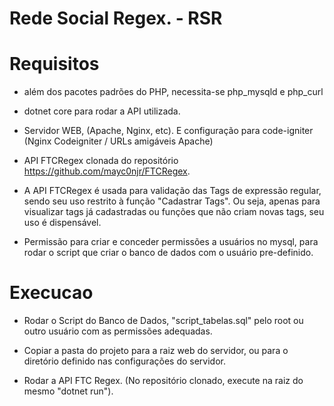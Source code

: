# Rede Social Regex. - RSR

# Requisitos

* além dos pacotes padrões do PHP, necessita-se php_mysqld e php_curl

* dotnet core para rodar a API utilizada.

* Servidor WEB, (Apache, Nginx, etc). E configuração para code-igniter (Nginx Codeigniter / URLs amigáveis Apache)

* API FTCRegex clonada do repositório https://github.com/mayc0njr/FTCRegex.

* A API FTCRegex é usada para validação das Tags de expressão regular, sendo seu uso restrito à função "Cadastrar Tags". Ou seja, apenas para visualizar tags já cadastradas ou funções que não criam novas tags, seu uso é dispensável.

* Permissão para criar e conceder permissões a usuários no mysql, para rodar o script que criar o banco de dados com o usuário pre-definido.

# Execucao

* Rodar o Script do Banco de Dados, "script_tabelas.sql" pelo root ou outro usuário com as permissões adequadas.

* Copiar a pasta do projeto para a raiz web do servidor, ou para o diretório definido nas configurações do servidor.

* Rodar a API FTC Regex. (No repositório clonado, execute na raiz do mesmo "dotnet run").
